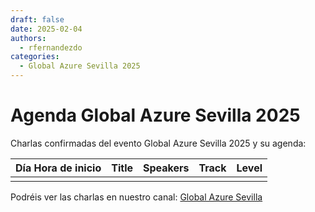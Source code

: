 ```yaml
---
draft: false
date: 2025-02-04
authors:
  - rfernandezdo  
categories:
  - Global Azure Sevilla 2025
---
```


# Agenda Global Azure Sevilla 2025

Charlas confirmadas del evento Global Azure Sevilla 2025 y su agenda:

| Día Hora de inicio | Title | Speakers | Track | Level |
|---|---|---|---|---|
|   |   |   |   |   |


Podréis ver las charlas en nuestro canal: [Global Azure Sevilla](https://www.youtube.com/channel/UCrZscMN1NlRXTLgGEvlNOuQ)


